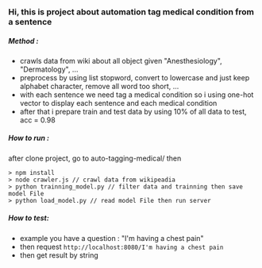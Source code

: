 ### Hi, this is project about automation tag medical condition from a sentence

##### Method :
* crawls data from wiki about all object given "Anesthesiology", "Dermatology", ...
* preprocess by using list stopword, convert to lowercase and just keep alphabet character, remove all word too short, ...
* with each sentence we need tag a medical condition so i using one-hot vector to display each sentence and each medical condition
* after that i prepare train and test data by using 10% of all data to test, acc = 0.98
##### How to run :
after clone project, go to auto-tagging-medical/ then
```
> npm install
> node crawler.js // crawl data from wikipeadia
> python trainning_model.py // filter data and trainning then save model File
> python load_model.py // read model File then run server
```
##### How to test:
* example you have a question : "I'm having a chest pain"
* then request `http://localhost:8080/I'm having a chest pain`
* then get result by string
